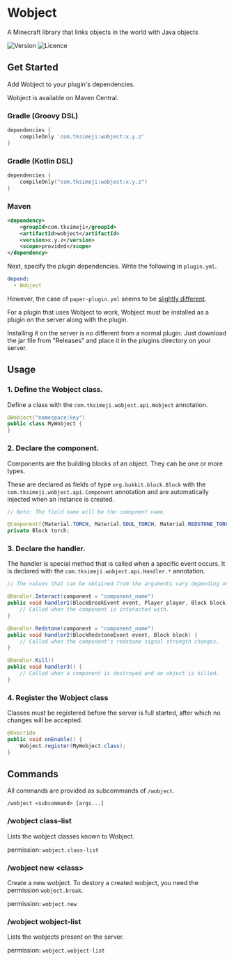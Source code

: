 # Wobject

A Minecraft library that links objects in the world with Java objects

![Version](https://img.shields.io/badge/version-0.1.0-blue?style=flat-square)
![Licence](https://img.shields.io/badge/licence-MIT-red?style=flat-square)

## Get Started

Add Wobject to your plugin's dependencies.

Wobject is available on Maven Central.

### Gradle (Groovy DSL)
```groovy
dependencies {
    compileOnly 'com.tksimeji:wobject:x.y.z'
}
```

### Gradle (Kotlin DSL)
```kotlin
dependencies {
    compileOnly("com.tksimeji:wobject:x.y.z")
}
```

### Maven

```xml
<dependency>
    <groupId>com.tksimeji</groupId>
    <artifactId>wobject</artifactId>
    <version>x.y.z</version>
    <scope>provided</scope>
</dependency>
```

Next, specify the plugin dependencies.
Write the following in `plugin.yml`.

```yaml
depend:
  - Wobject
```

However, the case of `paper-plugin.yml` seems to
be [slightly different](https://docs.papermc.io/paper/dev/getting-started/paper-plugins).

For a plugin that uses Wobject to work, Wobject must be installed as a plugin on the server along with the plugin.

Installing it on the server is no different from a normal plugin.
Just download the jar file from "Releases" and place it in the plugins directory on your server.

## Usage

### 1. Define the Wobject class.

Define a class with the `com.tksimeji.wobject.api.Wobject` annotation.

```java
@Wobject("namespace:key")
public class MyWobject {
}
```

### 2. Declare the component.

Components are the building blocks of an object. They can be one or more types.

These are declared as fields of type `org.bukkit.block.Block` with the `com.tksimeji.wobject.api.Component` annotation 
and are automatically injected when an instance is created.

```java
// Note: The field name will be the comopnent name.

@Component({Material.TORCH, Material.SOUL_TORCH, Material.REDSTONE_TORCH})
private Block torch;
```

### 3. Declare the handler.

The handler is special method that is called when a specific event occurs.
It is declared with the `com.tksimeji.wobject.api.Handler.*` annotation.

```java
// The values that can be obtained from the arguments vary depending on the type of handler.

@Handler.Interact(component = "component_name")
public void handler1(BlockBreakEvent event, Player player, Block block) {
    // Called when the component is interacted with.
}

@Handler.Redstone(component = "component_name")
public void handler2(BlockRedstoneEvent event, Block block) {
    // Called when the component's redstone signal strength changes.
}

@Handler.Kill()
public void handler3() {
    // Called when a component is destroyed and an object is killed.
}
```

### 4. Register the Wobject class

Classes must be registered before the server is full started, 
after which no changes will be accepted.

```java
@Override
public void onEnable() {
    Wobject.register(MyWobject.class);
}
```

## Commands

All commands are provided as subcommands of `/wobject`.

```
/wobject <subcommand> [args...]
```

### /wobject class-list

Lists the wobject classes known to Wobject.

permission: `wobject.class-list`

### /wobject new <class\>

Create a new wobject.
To destory a created wobject, you need the permission `wobject.break`.

permission: `wobject.new`

### /wobject wobject-list

Lists the wobjects present on the server.

permission: `wobject.wobject-list`
